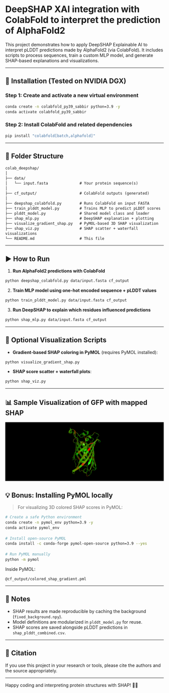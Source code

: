 # DeepSHAP XAI integration with ColabFold to interpret the prediction of AlphaFold2

This project demonstrates how to apply DeepSHAP Explainable AI to interpret pLDDT predictions made by AlphaFold2 (via ColabFold). It includes scripts to process sequences, train a custom MLP model, and generate SHAP-based explanations and visualizations.

---

## 🔧 Installation (Tested on NVIDIA DGX)

### Step 1: Create and activate a new virtual environment

```bash
conda create -n colabfold_py39_sabbir python=3.9 -y
conda activate colabfold_py39_sabbir
```

### Step 2: Install ColabFold and related dependencies

```bash
pip install "colabfold[batch,alphafold]"
```

---

## 📁 Folder Structure

```
colab_deepshap/
│
├── data/
│   └── input.fasta              # Your protein sequence(s)
│
├── cf_output/                   # ColabFold outputs (generated)
│
├── deepshap_colabfold.py        # Runs ColabFold on input FASTA
├── train_plddt_model.py         # Trains MLP to predict pLDDT scores
├── plddt_model.py               # Shared model class and loader
├── shap_mlp.py                  # DeepSHAP explanation + plotting
├── visualize_gradient_shap.py   # PyMOL-based 3D SHAP visualization
├── shap_viz.py                  # SHAP scatter + waterfall visualizations
└── README.md                    # This file
```

---

## ▶️ How to Run

1. **Run AlphaFold2 predictions with ColabFold**

```bash
python deepshap_colabfold.py data/input.fasta cf_output
```

2. **Train MLP model using one-hot encoded sequence + pLDDT values**

```bash
python train_plddt_model.py data/input.fasta cf_output
```

3. **Run DeepSHAP to explain which residues influenced predictions**

```bash
python shap_mlp.py data/input.fasta cf_output
```

---

## 🧪 Optional Visualization Scripts

- **Gradient-based SHAP coloring in PyMOL** (requires PyMOL installed):

```bash
python visualize_gradient_shap.py
```

- **SHAP score scatter + waterfall plots**:

```bash
python shap_viz.py
```

---

## 📊 Sample Visualization of GFP with mapped SHAP

![Sample Visualization](assets/gfp_shap_mapped.png)


## 💡 Bonus: Installing PyMOL locally

> For visualizing 3D colored SHAP scores in PyMOL:

```bash
# Create a safe Python environment
conda create -n pymol_env python=3.9 -y
conda activate pymol_env

# Install open-source PyMOL
conda install -c conda-forge pymol-open-source python=3.9 --yes

# Run PyMOL manually
python -m pymol
```

Inside PyMOL:

```text
@cf_output/colored_shap_gradient.pml
```

---

## 🧠 Notes

- SHAP results are made reproducible by caching the background (`fixed_background.npy`).
- Model definitions are modularized in `plddt_model.py` for reuse.
- SHAP scores are saved alongside pLDDT predictions in `shap_plddt_combined.csv`.

---

## 📌 Citation

If you use this project in your research or tools, please cite the authors and the source appropriately.

---

Happy coding and interpreting protein structures with SHAP! 🎉🧬
